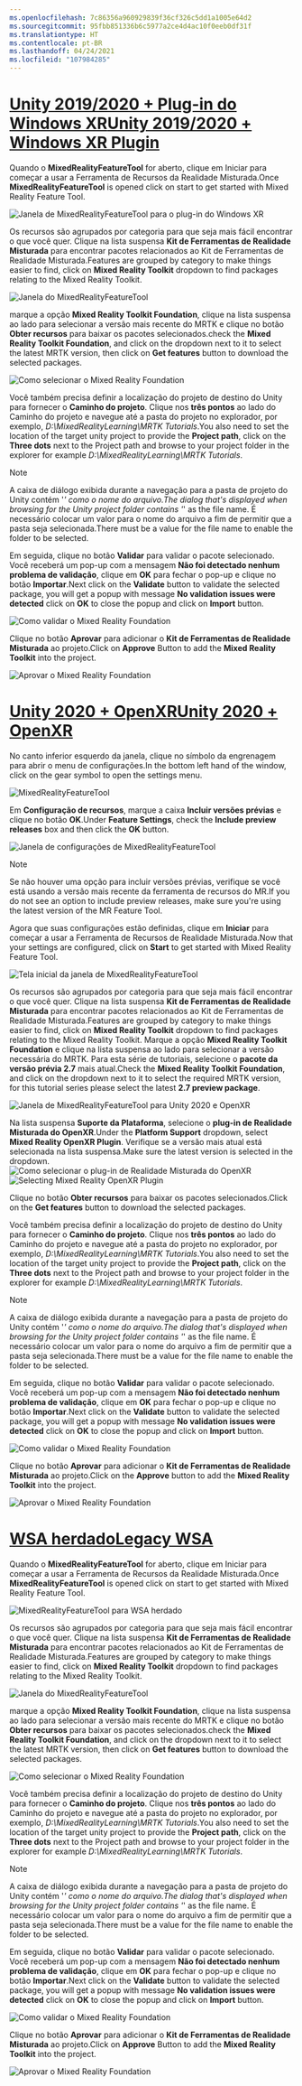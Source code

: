 ```yaml
---
ms.openlocfilehash: 7c86356a960929839f36cf326c5dd1a1005e64d2
ms.sourcegitcommit: 95fbb851336b6c5977a2ce4d4ac10f0eeb0df31f
ms.translationtype: HT
ms.contentlocale: pt-BR
ms.lasthandoff: 04/24/2021
ms.locfileid: "107984285"
---
```

# <a name="unity-20192020--windows-xr-plugin"></a>[<span data-ttu-id="1593e-101">Unity 2019/2020 + Plug-in do Windows XR</span><span class="sxs-lookup"><span data-stu-id="1593e-101">Unity 2019/2020 + Windows XR Plugin</span></span>](#tab/winxr)

<span data-ttu-id="1593e-102">Quando o **MixedRealityFeatureTool** for aberto, clique em Iniciar para começar a usar a Ferramenta de Recursos da Realidade Misturada.</span><span class="sxs-lookup"><span data-stu-id="1593e-102">Once **MixedRealityFeatureTool** is opened click on start to get started with Mixed Reality Feature Tool.</span></span>

![Janela de MixedRealityFeatureTool para o plug-in do Windows XR](../images/mr-learning-base/base-02-section4-step1-2.png)

<span data-ttu-id="1593e-104">Os recursos são agrupados por categoria para que seja mais fácil encontrar o que você quer. Clique na lista suspensa **Kit de Ferramentas de Realidade Misturada** para encontrar pacotes relacionados ao Kit de Ferramentas de Realidade Misturada.</span><span class="sxs-lookup"><span data-stu-id="1593e-104">Features are grouped by category to make things easier to find, click on **Mixed Reality Toolkit** dropdown to find packages relating to the Mixed Reality Toolkit.</span></span>

![Janela do MixedRealityFeatureTool](../images/mr-learning-base/base-02-section4-step1-3.png)

<span data-ttu-id="1593e-106">marque a opção **Mixed Reality Toolkit Foundation**, clique na lista suspensa ao lado para selecionar a versão mais recente do MRTK e clique no botão **Obter recursos** para baixar os pacotes selecionados.</span><span class="sxs-lookup"><span data-stu-id="1593e-106">check the **Mixed Reality Toolkit Foundation**, and click on the dropdown next to it to select the latest MRTK version, then click on **Get features** button to download the selected packages.</span></span>

![Como selecionar o Mixed Reality Foundation](../images/mr-learning-base/base-02-section4-step1-4.png)


<span data-ttu-id="1593e-108">Você também precisa definir a localização do projeto de destino do Unity para fornecer o **Caminho do projeto**. Clique nos **três pontos** ao lado do Caminho do projeto e navegue até a pasta do projeto no explorador, por exemplo, _D:\MixedRealityLearning\MRTK Tutorials_.</span><span class="sxs-lookup"><span data-stu-id="1593e-108">You also need to set the location of the target unity project to provide the **Project path**, click on the **Three dots** next to the Project path and browse to your project folder in the explorer for example _D:\MixedRealityLearning\MRTK Tutorials_.</span></span>

> [!NOTE]
> <span data-ttu-id="1593e-109">A caixa de diálogo exibida durante a navegação para a pasta de projeto do Unity contém '_' como o nome do arquivo.</span><span class="sxs-lookup"><span data-stu-id="1593e-109">The dialog that's displayed when browsing for the Unity project folder contains '_' as the file name.</span></span> <span data-ttu-id="1593e-110">É necessário colocar um valor para o nome do arquivo a fim de permitir que a pasta seja selecionada.</span><span class="sxs-lookup"><span data-stu-id="1593e-110">There must be a value for the file name to enable the folder to be selected.</span></span>

<span data-ttu-id="1593e-111">Em seguida, clique no botão **Validar** para validar o pacote selecionado. Você receberá um pop-up com a mensagem **Não foi detectado nenhum problema de validação**, clique em **OK** para fechar o pop-up e clique no botão **Importar**.</span><span class="sxs-lookup"><span data-stu-id="1593e-111">Next click on the **Validate** button to validate the selected package, you will get a popup with message **No validation issues were detected** click on **OK** to close the popup and click on **Import** button.</span></span>

![Como validar o Mixed Reality Foundation](../images/mr-learning-base/base-02-section4-step1-5.png)

<span data-ttu-id="1593e-113">Clique no botão **Aprovar** para adicionar o **Kit de Ferramentas de Realidade Misturada** ao projeto.</span><span class="sxs-lookup"><span data-stu-id="1593e-113">Click on **Approve** Button to add the **Mixed Reality Toolkit** into the project.</span></span>

![Aprovar o Mixed Reality Foundation](../images/mr-learning-base/base-02-section4-step1-6.png)

# <a name="unity-2020--openxr"></a>[<span data-ttu-id="1593e-115">Unity 2020 + OpenXR</span><span class="sxs-lookup"><span data-stu-id="1593e-115">Unity 2020 + OpenXR</span></span>](#tab/openxr)
<span data-ttu-id="1593e-116">No canto inferior esquerdo da janela, clique no símbolo da engrenagem para abrir o menu de configurações.</span><span class="sxs-lookup"><span data-stu-id="1593e-116">In the bottom left hand of the window, click on the gear symbol to open the settings menu.</span></span>

![MixedRealityFeatureTool](../images/mr-learning-base/base-02-section4-step1-2.png)

<span data-ttu-id="1593e-118">Em **Configuração de recursos**, marque a caixa **Incluir versões prévias** e clique no botão **OK**.</span><span class="sxs-lookup"><span data-stu-id="1593e-118">Under **Feature Settings**, check the **Include preview releases** box and then click the **OK** button.</span></span>

![Janela de configurações de MixedRealityFeatureTool](../images/mrft-settings.png)

> [!NOTE]
><span data-ttu-id="1593e-120">Se não houver uma opção para incluir versões prévias, verifique se você está usando a versão mais recente da ferramenta de recursos do MR.</span><span class="sxs-lookup"><span data-stu-id="1593e-120">If you do not see an option to include preview releases, make sure you're using the latest version of the MR Feature Tool.</span></span>

<span data-ttu-id="1593e-121">Agora que suas configurações estão definidas, clique em **Iniciar** para começar a usar a Ferramenta de Recursos de Realidade Misturada.</span><span class="sxs-lookup"><span data-stu-id="1593e-121">Now that your settings are configured, click on **Start** to get started with Mixed Reality Feature Tool.</span></span>

![Tela inicial da janela de MixedRealityFeatureTool](../images/mr-learning-base/base-02-section4-step1-2.png)

<span data-ttu-id="1593e-123">Os recursos são agrupados por categoria para que seja mais fácil encontrar o que você quer. Clique na lista suspensa **Kit de Ferramentas de Realidade Misturada** para encontrar pacotes relacionados ao Kit de Ferramentas de Realidade Misturada.</span><span class="sxs-lookup"><span data-stu-id="1593e-123">Features are grouped by category to make things easier to find, click on **Mixed Reality Toolkit** dropdown to find packages relating to the Mixed Reality Toolkit.</span></span>
<span data-ttu-id="1593e-124">Marque a opção **Mixed Reality Toolkit Foundation** e clique na lista suspensa ao lado para selecionar a versão necessária do MRTK. Para esta série de tutoriais, selecione o **pacote da versão prévia 2.7** mais atual.</span><span class="sxs-lookup"><span data-stu-id="1593e-124">Check the **Mixed Reality Toolkit Foundation**, and click on the dropdown next to it to select the required MRTK version, for this tutorial series please select the latest **2.7 preview package**.</span></span>

![Janela de MixedRealityFeatureTool para Unity 2020 e OpenXR](../images/mrft-mrtk.png)

<span data-ttu-id="1593e-126">Na lista suspensa **Suporte da Plataforma**, selecione o **plug-in de Realidade Misturada do OpenXR**.</span><span class="sxs-lookup"><span data-stu-id="1593e-126">Under the **Platform Support** dropdown, select **Mixed Reality OpenXR Plugin**.</span></span> <span data-ttu-id="1593e-127">Verifique se a versão mais atual está selecionada na lista suspensa.</span><span class="sxs-lookup"><span data-stu-id="1593e-127">Make sure the latest version is selected in the dropdown.</span></span>
<span data-ttu-id="1593e-128">![Como selecionar o plug-in de Realidade Misturada do OpenXR](../images/mrft-openxr.png)</span><span class="sxs-lookup"><span data-stu-id="1593e-128">![Selecting Mixed Reality OpenXR Plugin](../images/mrft-openxr.png)</span></span>

<span data-ttu-id="1593e-129">Clique no botão **Obter recursos** para baixar os pacotes selecionados.</span><span class="sxs-lookup"><span data-stu-id="1593e-129">Click on the **Get features** button to download the selected packages.</span></span>

<span data-ttu-id="1593e-130">Você também precisa definir a localização do projeto de destino do Unity para fornecer o **Caminho do projeto**. Clique nos **três pontos** ao lado do Caminho do projeto e navegue até a pasta do projeto no explorador, por exemplo, _D:\MixedRealityLearning\MRTK Tutorials_.</span><span class="sxs-lookup"><span data-stu-id="1593e-130">You also need to set the location of the target unity project to provide the **Project path**, click on the **Three dots** next to the Project path and browse to your project folder in the explorer for example _D:\MixedRealityLearning\MRTK Tutorials_.</span></span>

> [!NOTE]
> <span data-ttu-id="1593e-131">A caixa de diálogo exibida durante a navegação para a pasta de projeto do Unity contém '_' como o nome do arquivo.</span><span class="sxs-lookup"><span data-stu-id="1593e-131">The dialog that's displayed when browsing for the Unity project folder contains '_' as the file name.</span></span> <span data-ttu-id="1593e-132">É necessário colocar um valor para o nome do arquivo a fim de permitir que a pasta seja selecionada.</span><span class="sxs-lookup"><span data-stu-id="1593e-132">There must be a value for the file name to enable the folder to be selected.</span></span>

<span data-ttu-id="1593e-133">Em seguida, clique no botão **Validar** para validar o pacote selecionado. Você receberá um pop-up com a mensagem **Não foi detectado nenhum problema de validação**, clique em **OK** para fechar o pop-up e clique no botão **Importar**.</span><span class="sxs-lookup"><span data-stu-id="1593e-133">Next click on the **Validate** button to validate the selected package, you will get a popup with message **No validation issues were detected** click on **OK** to close the popup and click on **Import** button.</span></span>

![Como validar o Mixed Reality Foundation](../images/mrft-openxr-validate2.png)

<span data-ttu-id="1593e-135">Clique no botão **Aprovar** para adicionar o **Kit de Ferramentas de Realidade Misturada** ao projeto.</span><span class="sxs-lookup"><span data-stu-id="1593e-135">Click on the **Approve** button to add the **Mixed Reality Toolkit** into the project.</span></span>

![Aprovar o Mixed Reality Foundation](../images/mrft-openxr-import.png)

# <a name="legacy-wsa"></a>[<span data-ttu-id="1593e-137">WSA herdado</span><span class="sxs-lookup"><span data-stu-id="1593e-137">Legacy WSA</span></span>](#tab/wsa)
<span data-ttu-id="1593e-138">Quando o **MixedRealityFeatureTool** for aberto, clique em Iniciar para começar a usar a Ferramenta de Recursos da Realidade Misturada.</span><span class="sxs-lookup"><span data-stu-id="1593e-138">Once **MixedRealityFeatureTool** is opened click on start to get started with Mixed Reality Feature Tool.</span></span>

![MixedRealityFeatureTool para WSA herdado](../images/mr-learning-base/base-02-section4-step1-2.png)

<span data-ttu-id="1593e-140">Os recursos são agrupados por categoria para que seja mais fácil encontrar o que você quer. Clique na lista suspensa **Kit de Ferramentas de Realidade Misturada** para encontrar pacotes relacionados ao Kit de Ferramentas de Realidade Misturada.</span><span class="sxs-lookup"><span data-stu-id="1593e-140">Features are grouped by category to make things easier to find, click on **Mixed Reality Toolkit** dropdown to find packages relating to the Mixed Reality Toolkit.</span></span>

![Janela do MixedRealityFeatureTool](../images/mr-learning-base/base-02-section4-step1-3.png)

<span data-ttu-id="1593e-142">marque a opção **Mixed Reality Toolkit Foundation**, clique na lista suspensa ao lado para selecionar a versão mais recente do MRTK e clique no botão **Obter recursos** para baixar os pacotes selecionados.</span><span class="sxs-lookup"><span data-stu-id="1593e-142">check the **Mixed Reality Toolkit Foundation**, and click on the dropdown next to it to select the latest MRTK version, then click on **Get features** button to download the selected packages.</span></span>

![Como selecionar o Mixed Reality Foundation](../images/mr-learning-base/base-02-section4-step1-4.png)

<span data-ttu-id="1593e-144">Você também precisa definir a localização do projeto de destino do Unity para fornecer o **Caminho do projeto**. Clique nos **três pontos** ao lado do Caminho do projeto e navegue até a pasta do projeto no explorador, por exemplo, _D:\MixedRealityLearning\MRTK Tutorials_.</span><span class="sxs-lookup"><span data-stu-id="1593e-144">You also need to set the location of the target unity project to provide the **Project path**, click on the **Three dots** next to the Project path and browse to your project folder in the explorer for example _D:\MixedRealityLearning\MRTK Tutorials_.</span></span>

> [!NOTE]
> <span data-ttu-id="1593e-145">A caixa de diálogo exibida durante a navegação para a pasta de projeto do Unity contém '_' como o nome do arquivo.</span><span class="sxs-lookup"><span data-stu-id="1593e-145">The dialog that's displayed when browsing for the Unity project folder contains '_' as the file name.</span></span> <span data-ttu-id="1593e-146">É necessário colocar um valor para o nome do arquivo a fim de permitir que a pasta seja selecionada.</span><span class="sxs-lookup"><span data-stu-id="1593e-146">There must be a value for the file name to enable the folder to be selected.</span></span>

<span data-ttu-id="1593e-147">Em seguida, clique no botão **Validar** para validar o pacote selecionado. Você receberá um pop-up com a mensagem **Não foi detectado nenhum problema de validação**, clique em **OK** para fechar o pop-up e clique no botão **Importar**.</span><span class="sxs-lookup"><span data-stu-id="1593e-147">Next click on the **Validate** button to validate the selected package, you will get a popup with message **No validation issues were detected** click on **OK** to close the popup and click on **Import** button.</span></span>

![Como validar o Mixed Reality Foundation](../images/mr-learning-base/base-02-section4-step1-5.png)

<span data-ttu-id="1593e-149">Clique no botão **Aprovar** para adicionar o **Kit de Ferramentas de Realidade Misturada** ao projeto.</span><span class="sxs-lookup"><span data-stu-id="1593e-149">Click on **Approve** Button to add the **Mixed Reality Toolkit** into the project.</span></span>

![Aprovar o Mixed Reality Foundation](../images/mr-learning-base/base-02-section4-step1-6.png)

